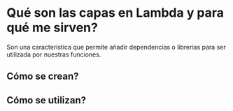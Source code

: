 # Qué son las capas en Lambda y para qué me sirven?

Son una característica que permite añadir dependencias o librerias para ser utilizada por nuestras funciones.

## Cómo se crean?


## Cómo se utilizan?


